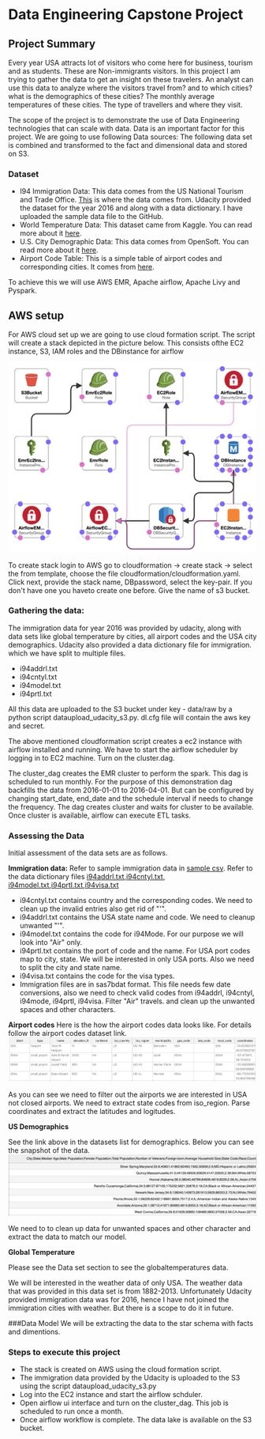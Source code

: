 # Data Engineering Capstone Project

## Project Summary
Every year USA attracts lot of visitors who come here for business, tourism and as students. These are Non-immigrants visitors.
In this project I am trying to gather the data to get an insight on these travelers. An analyst can use this data to analyze where the visitors travel from? and to which cities? what is the demographics of these cities?
The monthly average temperatures of these cities. The type of travellers and where they visit.

The scope of the project is to demonstrate the use of Data Engineering technologies that can scale with data. Data is an important
factor for this project. We are going to use following Data sources:
The following data set is combined and transformed to the fact and dimensional data and stored on S3.
### Dataset
- I94 Immigration Data: This data comes from the US National Tourism and Trade Office. [This](https://travel.trade.gov/research/reports/i94/historical/2016.html) is where the data comes from. Udacity provided the dataset for the year 2016 and along with a data dictionary. I have uploaded the sample data file to the GitHub.
- World Temperature Data: This dataset came from Kaggle. You can read more about it [here](https://www.kaggle.com/berkeleyearth/climate-change-earth-surface-temperature-data).
- U.S. City Demographic Data: This data comes from OpenSoft. You can read more about it [here](https://public.opendatasoft.com/explore/dataset/us-cities-demographics/export/).
- Airport Code Table: This is a simple table of airport codes and corresponding cities. It comes from [here](https://datahub.io/core/airport-codes#data). 

To achieve this we will use AWS EMR, Apache airflow, Apache Livy and Pyspark. 

## AWS setup
For AWS cloud set up we are going to use cloud formation script. 
The script will create a stack depicted in the picture below. 
This consists ofthe EC2 instance, S3, IAM roles and the DBinstance for airflow

![aws stack](imgs/template1-designer.png)

To create stack login to AWS go to cloudformation -> create stack -> select the from template, choose the file cloudformation/cloudformation.yaml.
Click next, provide the stack name, DBpassword, select the key-pair. If you don't have one you haveto create one before. Give the name of s3 bucket.

### Gathering the data:

The immigration data for year 2016 was provided by udacity, along with data sets like global temperature by cities,
all airport codes and the USA city demographics. Udacity also provided a data dictionary file for immigration. which we have split to multiple files.

- i94addrl.txt
- i94cntyl.txt
- i94model.txt
- i94prtl.txt

All this data are uploaded to the S3 bucket under key - data/raw by a python script dataupload_udacity_s3.py. dl.cfg file will contain the aws key and secret.

The above mentioned cloudformation script creates a ec2 instance with airflow installed and running.
We have to start the airflow scheduler by logging in to EC2 machine. Turn on the cluster.dag.

The cluster_dag creates the EMR cluster to perform the spark. This dag is scheduled to run monthly. For the purpose of this demonstration dag backfills the data from 2016-01-01 to 2016-04-01.
But can be configured by changing start_date, end_date and the schedule interval if needs to change the frequency. 
The dag creates cluster and waits for cluster to be available. 
Once cluster is available, airflow can execute ETL tasks.

### Assessing the Data
Initial assessment of the data sets are as follows. 

**Immigration data:** 
Refer to sample immigration data in [sample csv](immigration_data_sample.csv).
Refer to the data dictionary files [i94addrl.txt](i94addrl.txt),[i94cntyl.txt](i94cntyl.txt), [i94model.txt](i94model.txt),[i94prtl.txt](i94prtl.txt),[i94visa.txt](i94visa.txt)

- i94cntyl.txt contains country and the corresponding codes. We need to clean up the invalid entries also get rid of "'".
- i94addrl.txt contains the USA state name and code. We need to cleanup unwanted "'".
- i94model.txt contains the code for i94Mode. For our purpose we will look into "Air" only.
- i94prtl.txt contains the port of code and the name. For USA port codes map to city, state. We will be interested in only USA ports. Also we need to split the city and state name.
- i94visa.txt contains the code for the visa types. 
- Immigration files are in sas7bdat format. This file needs few date conversions, also we need to check valid codes from i94addrl, i94cntyl, i94mode, i94prtl, i94visa. Filter "Air" travels.
and clean up the unwanted spaces and other characters.
 
**Airport codes**
Here is the how the airport codes data looks like. For details follow the airport codes dataset link.
![airport_codes](imgs/airport_code_data.png)

As you can see we need to filter out the airports we are interested in USA not closed airports. We need to extract state codes from iso_region. Parse
coordinates and extract the latitudes and logitudes.

**US Demographics**

See the link above in the datasets list for demographics. Below you can see the snapshot of the data.
![usa demographics](imgs/demographics.png)

We need to to clean up data for unwanted spaces and other character and extract the data to match our model.

**Global Temperature**

Please see the Data set section to see the globaltemperatures data. 

We will be interested in the weather data of only USA. The weather data that was provided
in this data set is from 1882-2013. Unfortunately Udacity provided immigration data was for 2016, hence I have not
joined the immigration cities with weather. But there is a scope to do it in future.
  
###Data Model
We will be extracting the data to the star schema with facts and dimentions.


### Steps to execute this project

- The stack is created on AWS using the cloud formation script.
- The immigration data provided by the Udacity is uploaded to the S3 using the script dataupload_udacity_s3.py
- Log into the EC2 instance and start the airflow schduler.
- Open airflow ui interface and turn on the cluster_dag. This job is scheduled to run once a month.
- Once airflow workflow is complete. The data lake is available on the S3 bucket.

